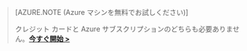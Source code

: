 >[AZURE.NOTE (Azure マシンを無料でお試しください)]
>
>クレジット カードと Azure サブスクリプションのどちらも必要ありません。<a href="https://studio.azureml.net/Home" target="_blank">**今すぐ開始 >**</a>

<!----HONumber=July15_HO4-->